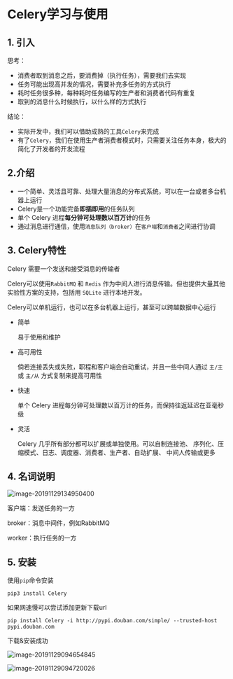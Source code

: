 # Celery学习与使用

## 1. 引入

思考：

- 消费者取到消息之后，要消费掉（执行任务），需要我们去实现
- 任务可能出现高并发的情况，需要补充多任务的方式执行
- 耗时任务很多种，每种耗时任务编写的生产者和消费者代码有重复
- 取到的消息什么时候执行，以什么样的方式执行

结论：

- 实际开发中，我们可以借助成熟的工具`Celery`来完成
- 有了`Celery`，我们在使用生产者消费者模式时，只需要关注任务本身，极大的简化了开发者的开发流程

## 2.介绍

- 一个简单、灵活且可靠、处理大量消息的分布式系统，可以在一台或者多台机器上运行
- Celery是一个功能完备**即插即用**的任务队列
- 单个 Celery 进程**每分钟可处理数以百万计**的任务
- 通过消息进行通信，使用`消息队列（broker）`在`客户端`和`消费者`之间进行协调

## 3. Celery特性

Celery 需要一个发送和接受消息的传输者

Celery可以使用`RabbitMQ` 和 `Redis` 作为中间人进行消息传输。但也提供大量其他实验性方案的支持，包括用 `SQLite` 进行本地开发。

Celery可以单机运行，也可以在多台机器上运行，甚至可以跨越数据中心运行

- 简单

  易于使用和维护

- 高可用性

  倘若连接丢失或失败，职程和客户端会自动重试，并且一些中间人通过 `主/主` 或 `主/从` 方式复制来提高可用性

- 快速

  单个 Celery 进程每分钟可处理数以百万计的任务，而保持往返延迟在亚毫秒级

- 灵活

  Celery 几乎所有部分都可以扩展或单独使用。可以自制连接池、 序列化、压缩模式、日志、调度器、消费者、生产者、自动扩展、 中间人传输或更多

## 4. 名词说明

![image-20191129134950400](assets/image-20191129134950400.png)

客户端：发送任务的一方

broker：消息中间件，例如RabbitMQ

worker：执行任务的一方

## 5. 安装

使用`pip`命令安装

```
pip3 install Celery
```

如果网速慢可以尝试添加更新下载url

```
pip install Celery -i http://pypi.douban.com/simple/ --trusted-host pypi.douban.com
```

下载&安装成功

![image-20191129094654845](assets/image-20191129094654845.png)

![image-20191129094720026](assets/image-20191129094720026.png)
